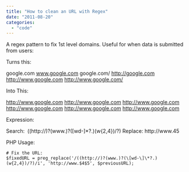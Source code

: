 ```yaml
---
title: "How to clean an URL with Regex"
date: "2011-08-20"
categories: 
  - "code"
---
```


A regex pattern to fix 1st level domains. Useful for when data is submitted from users:

Turns this:

google.com www.google.com google.com/ http://google.com http://www.google.com http://www.google.com/

Into This:

http://www.google.com http://www.google.com http://www.google.com http://www.google.com http://www.google.com http://www.google.com

Expression:

Search: 
((http://)?(www.)?(\[wd-\]\*?.)(w{2,4})/?)
Replace:
http://www.$4$5

PHP Usage:

	# Fix the URL:
	$fixedURL = preg_replace('/((http://)?(www.)?(\[wd-\]\*?.)(w{2,4})/?)/i', 'http://www.$4$5', $previousURL);
